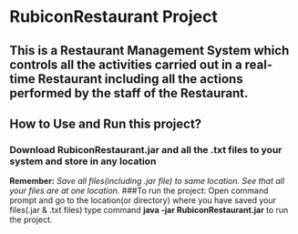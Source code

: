 # RubiconRestaurant Project
## This is a Restaurant Management System which controls all the activities carried out in a real-time Restaurant including all the actions performed by the staff of the Restaurant.

## How to Use and Run this project?
### Download RubiconRestaurant.jar and all the .txt files to your system and store in any location 

**Remember:** _Save all files(including .jar file) to same location. See that all your files are at one location._
###To run the project:
Open command prompt and go to the location(or directory) where you have saved your files(.jar & .txt files)
type command **java -jar RubiconRestaurant.jar** to run the project.



